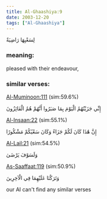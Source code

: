 ```yaml
---
title: Al-Ghaashiya:9
date: 2003-12-20
tags: ["Al-Ghaashiya"]
---
```

لِسَعْيِهَا رَاضِيَةٌ
### meaning: 
pleased with their endeavour,
### similar verses: 

[Al-Muminoon:111](/23/111) (sim:59.6%)

إِنِّي جَزَيْتُهُمُ الْيَوْمَ بِمَا صَبَرُوا أَنَّهُمْ هُمُ الْفَائِزُونَ

[Al-Insaan:22](/76/22) (sim:55.1%)

إِنَّ هَٰذَا كَانَ لَكُمْ جَزَاءً وَكَانَ سَعْيُكُمْ مَشْكُورًا

[Al-Lail:21](/92/21) (sim:54.5%)

وَلَسَوْفَ يَرْضَىٰ

[As-Saaffaat:119](/37/119) (sim:50.9%)

وَتَرَكْنَا عَلَيْهِمَا فِي الْآخِرِينَ

our AI can't find any similar verses
